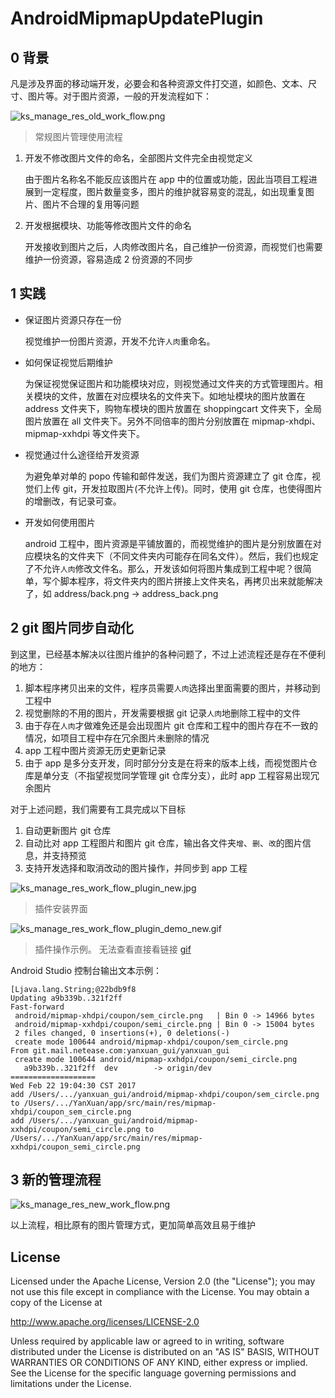# AndroidMipmapUpdatePlugin

## 0 背景

凡是涉及界面的移动端开发，必要会和各种资源文件打交道，如颜色、文本、尺寸、图片等。对于图片资源，一般的开发流程如下：

![ks_manage_res_old_work_flow.png](https://upload-images.jianshu.io/upload_images/2282248-195abf5e4627dc34.png?imageMogr2/auto-orient/strip%7CimageView2/2/w/1240)

>常规图片管理使用流程

1. 开发不修改图片文件的命名，全部图片文件完全由视觉定义

	由于图片名称名不能反应该图片在 app 中的位置或功能，因此当项目工程进展到一定程度，图片数量变多，图片的维护就容易变的混乱，如出现重复图片、图片不合理的复用等问题

2. 开发根据模块、功能等修改图片文件的命名

	开发接收到图片之后，人肉修改图片名，自己维护一份资源，而视觉们也需要维护一份资源，容易造成 2 份资源的不同步

## 1 实践

* 保证图片资源只存在一份

	视觉维护一份图片资源，开发不允许`人肉`重命名。

* 如何保证视觉后期维护

	为保证视觉保证图片和功能模块对应，则视觉通过文件夹的方式管理图片。相关模块的文件，放置在对应模块名的文件夹下。如地址模块的图片放置在 address 文件夹下，购物车模块的图片放置在 shoppingcart 文件夹下，全局图片放置在 all 文件夹下。另外不同倍率的图片分别放置在 mipmap-xhdpi、mipmap-xxhdpi 等文件夹下。

* 视觉通过什么途径给开发资源

	为避免单对单的 popo 传输和邮件发送，我们为图片资源建立了 git 仓库，视觉们上传 git，开发拉取图片(不允许上传)。同时，使用 git 仓库，也使得图片的增删改，有记录可查。

* 开发如何使用图片

	android 工程中，图片资源是平铺放置的，而视觉维护的图片是分别放置在对应模块名的文件夹下（不同文件夹内可能存在同名文件）。然后，我们也规定了不允许`人肉`修改文件名。那么，开发该如何将图片集成到工程中呢？很简单，写个脚本程序，将文件夹内的图片拼接上文件夹名，再拷贝出来就能解决了，如 address/back.png → address_back.png

## 2 git 图片同步自动化

到这里，已经基本解决以往图片维护的各种问题了，不过上述流程还是存在不便利的地方：
	
1. 脚本程序拷贝出来的文件，程序员需要`人肉`选择出里面需要的图片，并移动到工程中
2. 视觉删除的不用的图片，开发需要根据 git 记录`人肉`地删除工程中的文件
3. 由于存在`人肉`才做难免还是会出现图片 git 仓库和工程中的图片存在不一致的情况，如项目工程中存在冗余图片未删除的情况
4. app 工程中图片资源无历史更新记录
5. 由于 app 是多分支开发，同时部分分支是在将来的版本上线，而视觉图片仓库是单分支（不指望视觉同学管理 git 仓库分支），此时 app 工程容易出现冗余图片

对于上述问题，我们需要有工具完成以下目标

1. 自动更新图片 git 仓库
2. 自动比对 app 工程图片和图片 git 仓库，输出各文件夹`增`、`删`、`改`的图片信息，并支持预览
3. 支持开发选择和取消改动的图片操作，并同步到 app 工程

![ks_manage_res_work_flow_plugin_new.jpg](https://upload-images.jianshu.io/upload_images/2282248-1b096df9293e623e.jpg?imageMogr2/auto-orient/strip%7CimageView2/2/w/1240)
>插件安装界面

![ks_manage_res_work_flow_plugin_demo_new.gif](https://upload-images.jianshu.io/upload_images/2282248-d8effb5f803ab139.gif?imageMogr2/auto-orient/strip)
>插件操作示例。
>无法查看直接看链接 [gif](https://upload-images.jianshu.io/upload_images/2282248-d8effb5f803ab139.gif?imageMogr2/auto-orient/strip)

Android Studio 控制台输出文本示例：

```
[Ljava.lang.String;@22bdb9f8
Updating a9b339b..321f2ff
Fast-forward
 android/mipmap-xhdpi/coupon/sem_circle.png   | Bin 0 -> 14966 bytes
 android/mipmap-xxhdpi/coupon/semi_circle.png | Bin 0 -> 15004 bytes
 2 files changed, 0 insertions(+), 0 deletions(-)
 create mode 100644 android/mipmap-xhdpi/coupon/sem_circle.png
From git.mail.netease.com:yanxuan_gui/yanxuan_gui
 create mode 100644 android/mipmap-xxhdpi/coupon/semi_circle.png
   a9b339b..321f2ff  dev        -> origin/dev
===================
Wed Feb 22 19:04:30 CST 2017
add /Users/.../yanxuan_gui/android/mipmap-xhdpi/coupon/sem_circle.png to /Users/.../YanXuan/app/src/main/res/mipmap-xhdpi/coupon_sem_circle.png
add /Users/.../yanxuan_gui/android/mipmap-xxhdpi/coupon/semi_circle.png to /Users/.../YanXuan/app/src/main/res/mipmap-xxhdpi/coupon_semi_circle.png
```

## 3 新的管理流程

![ks_manage_res_new_work_flow.png](https://upload-images.jianshu.io/upload_images/2282248-0a7702970e12b510.png?imageMogr2/auto-orient/strip%7CimageView2/2/w/1240)

以上流程，相比原有的图片管理方式，更加简单高效且易于维护

## License

Licensed under the Apache License, Version 2.0 (the "License");
you may not use this file except in compliance with the License.
You may obtain a copy of the License at

   http://www.apache.org/licenses/LICENSE-2.0

Unless required by applicable law or agreed to in writing, software
distributed under the License is distributed on an "AS IS" BASIS,
WITHOUT WARRANTIES OR CONDITIONS OF ANY KIND, either express or implied.
See the License for the specific language governing permissions and
limitations under the License.